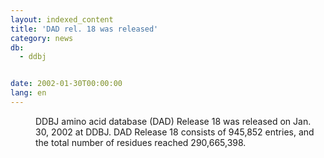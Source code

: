 ```yaml
---
layout: indexed_content
title: 'DAD rel. 18 was released'
category: news
db:
  - ddbj


date: 2002-01-30T00:00:00
lang: en
---
```


<dd>DDBJ amino acid database (DAD) Release 18 was released on Jan. 30, 2002 at DDBJ. DAD Release 18 consists of 945,852 entries, and the total number of residues reached 290,665,398.</dd>
